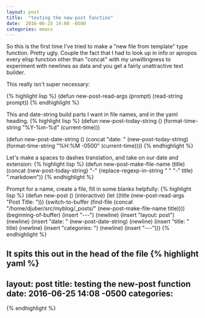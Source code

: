 ```yaml
---
layout: post
title:  "testing the new-post function"
date:  2016-06-25 14:08 -0500
categories: emacs
---
```


So this is the first time I've tried to make a "new file from template" type function.
Pretty ugly. Couple the fact that I had to look up in info or apropos every elisp
function other than "concat" with my unwillingness to experiment with
newlines as data and you get a fairly unattractive text builder.

This really isn't super necessary:

{% highlight lisp %}
(defun new-post-read-args (prompt)
  (read-string prompt))
{% endhighlight %}

This and date-string build parts I want in file names, and in the yaml heading.
{% highlight lisp %}
(defun new-post-today-string ()
   (format-time-string "%Y-%m-%d" (current-time)))

(defun new-post-date-string ()
  (concat "date: "
	  (new-post-today-string)
	  (format-time-string "%H:%M -0500" (current-time))))
{% endhighlight %}

Let's make a spaces to dashes translation, and take on our date and extension:
{% highlight lisp %}
(defun new-post-make-file-name (title)
  (concat
   (new-post-today-string)
   "-"
   (replace-regexp-in-string " " "-" title)
   ".markdown"))
{% endhighlight %}

Prompt for a name, create a file, fill in some blanks helpfully:
{% highlight lisp %}
(defun new-post ()
  (interactive)
  (let ((title (new-post-read-args "Post Title: ")))
  (switch-to-buffer
   (find-file
    (concat "/home/djuber/src/myblog/_posts/"
	    (new-post-make-file-name title))))
  (beginning-of-buffer)
  (insert "---")
  (newline)
  (insert "layout: post")
  (newline)
  (insert "date: " (new-post-date-string) 
  (newline)
  (insert "title: " title)
  (newline)
  (insert   "categories: ")
  (newline)
  (insert "---")))
{% endhighlight %}


It spits this out in the head of the file
{% highlight yaml %}
---
layout: post
title:  testing the new-post function
date:  2016-06-25 14:08 -0500
categories: 
---
{% endhighlight %}